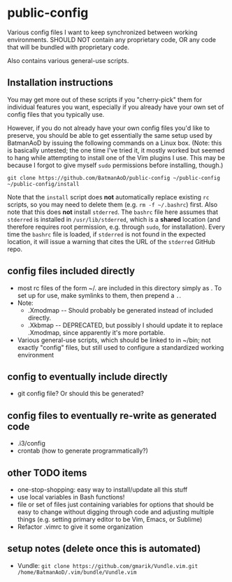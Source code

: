 public-config
=============

Various config files I want to keep synchronized between working environments. SHOULD NOT contain any proprietary code, OR any code that will be bundled with proprietary code.

Also contains various general-use scripts.

Installation instructions
-----------
You may get more out of these scripts if you "cherry-pick" them for individual features you want, especially if you already have your own set of config files that you typically use.

However, if you do not already have your own config files you'd like to preserve, you should be able to get essentially the same setup used by BatmanAoD by issuing the following commands on a Linux box. (Note: this is basically untested; the one time I've tried it, it mostly worked but seemed to hang while attempting to install one of the Vim plugins I use. This may be because I forgot to give myself `sudo` permissions before installing, though.)
```
git clone https://github.com/BatmanAoD/public-config ~/public-config
~/public-config/install
```
Note that the `install` script does **not** automatically replace existing `rc` scripts, so you may need to delete them (e.g. `rm -f ~/.bashrc`) first.
Also note that this does **not** install `stderred`. The `bashrc` file here assumes that `stderred` is installed in `/usr/lib/stderred`, which is a **shared** location (and therefore requires root permission, e.g. through `sudo`, for installation). Every time the `bashrc` file is loaded, if `stderred` is not found in the expected location, it will issue a warning that cites the URL of the `stderred` GitHub repo.

config files included directly
-----------
 * most rc files of the form ~/.<type> are included in this directory simply
    as <type>. To set up for use, make symlinks to them, then prepend a `.`.
 * Note:
    * .Xmodmap -- Should probably be generated instead of included directly.
    * .Xkbmap -- DEPRECATED, but possibly I should update it to replace .Xmodmap,
                since apparently it's more portable.
 * Various general-use scripts, which should be linked to in ~/bin; not
        exactly "config" files, but still used to configure a standardized
        working environment

config to eventually include directly
-----------
 * git config file? Or should this be generated?

config files to eventually re-write as generated code
-----------
 * .i3/config
 * crontab (how to generate programmatically?)

other TODO items
-----------
 * one-stop-shopping: easy way to install/update all this stuff
 * use local variables in Bash functions!
 * file or set of files just containing variables for options that should be
    easy to change without digging through code and adjusting multiple things 
    (e.g. setting primary editor to be Vim, Emacs, or Sublime)
 * Refactor .vimrc to give it some organization

setup notes (delete once this is automated)
-----------
 * Vundle:
    `git clone https://github.com/gmarik/Vundle.vim.git /home/BatmanAoD/.vim/bundle/Vundle.vim`
